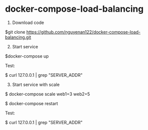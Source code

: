 # docker-compose-load-balancing
1. Download code

  $git clone https://github.com/nguyenan122/docker-compose-load-balancing.git



2. Start service

  $docker-compose up

  Test:

  $ curl 127.0.0.1 | grep "SERVER_ADDR"




3. Start service with scale

  $ docker-compose scale web1=3 web2=5

  $ docker-compose restart

  Test:

  $ curl 127.0.0.1 | grep "SERVER_ADDR"

